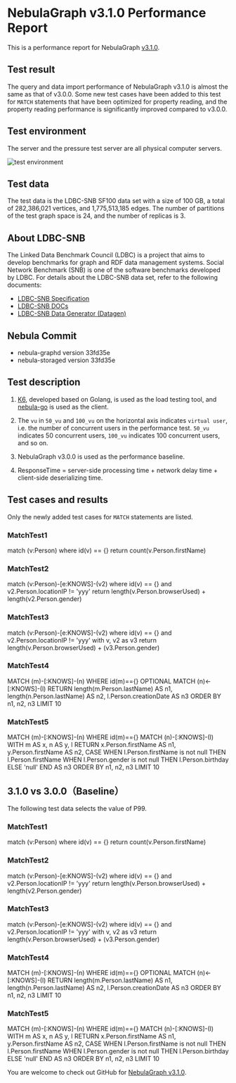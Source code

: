 # NebulaGraph v3.1.0 Performance Report

This is a performance report for NebulaGraph [v3.1.0](https://github.com/vesoft-inc/nebula/tree/release-3.1).

## Test result

The query and data import performance of NebulaGraph v3.1.0 is almost the same as that of v3.0.0. Some new test cases have been added to this test for `MATCH` statements that have been optimized for property reading, and the property reading performance is significantly improved compared to v3.0.0.

## Test environment

The server and the pressure test server are all physical computer servers.

![test environment](https://docs-cdn.nebula-graph.com.cn/figures/image2021-8-23_10-38-55.png)

## Test data

The test data is the LDBC-SNB SF100 data set with a size of 100 GB, a total of 282,386,021 vertices, and 1,775,513,185 edges. The number of partitions of the test graph space is 24, and the number of replicas is 3.

## About LDBC-SNB

The Linked Data Benchmark Council (LDBC) is a project that aims to develop benchmarks for graph and RDF data management systems. Social Network Benchmark (SNB) is one of the software benchmarks developed by LDBC. For details about the LDBC-SNB data set, refer to the following documents:

- [LDBC-SNB Specification](https://ldbcouncil.org/ldbc_snb_docs/ldbc-snb-specification.pdf)
- [LDBC-SNB DOCs](https://github.com/ldbc/ldbc_snb_docs)
- [LDBC-SNB Data Generator (Datagen)](https://github.com/ldbc/ldbc_snb_datagen_spark)

## Nebula Commit

- nebula-graphd version 33fd35e
- nebula-storaged version 33fd35e

## Test description

1. [K6](https://k6.io/), developed based on Golang, is used as the load testing tool, and [nebula-go](https://github.com/vesoft-inc/nebula-go) is used as the client.

2. The `vu` in `50_vu` and `100_vu` on the horizontal axis indicates `virtual user`, i.e. the number of concurrent users in the performance test. `50_vu` indicates 50 concurrent users, `100_vu` indicates 100 concurrent users, and so on.

3. NebulaGraph v3.0.0 is used as the performance baseline.

4. ResponseTime = server-side processing time + network delay time + client-side deserializing time.

## Test cases and results

Only the newly added test cases for `MATCH` statements are listed.

### MatchTest1

match (v:Person) where id(v) == {} return count(v.Person.firstName)

### MatchTest2

match (v:Person)-[e:KNOWS]-(v2) where id(v) == {} and v2.Person.locationIP != 'yyy' return length(v.Person.browserUsed) + length(v2.Person.gender)

### MatchTest3

match (v:Person)-[e:KNOWS]-(v2) where id(v) == {} and v2.Person.locationIP != 'yyy' with v, v2 as v3 return length(v.Person.browserUsed) + (v3.Person.gender)

### MatchTest4

MATCH (m)-[:KNOWS]-(n) WHERE id(m)=={} OPTIONAL MATCH (n)<-[:KNOWS]-(l) RETURN length(m.Person.lastName) AS n1, length(n.Person.lastName) AS n2, l.Person.creationDate AS n3 ORDER BY n1, n2, n3 LIMIT 10

### MatchTest5

MATCH (m)-[:KNOWS]-(n) WHERE id(m)=={} MATCH (n)-[:KNOWS]-(l) WITH m AS x, n AS y, l RETURN x.Person.firstName AS n1, y.Person.firstName AS n2, CASE WHEN l.Person.firstName is not null THEN l.Person.firstName WHEN l.Person.gender is not null THEN l.Person.birthday ELSE 'null' END AS n3 ORDER BY n1, n2, n3 LIMIT 10

## 3.1.0 vs 3.0.0（Baseline）

The following test data selects the value of P99.

### MatchTest1

match (v:Person) where id(v) == {} return count(v.Person.firstName)

### MatchTest2

match (v:Person)-[e:KNOWS]-(v2) where id(v) == {} and v2.Person.locationIP != 'yyy' return length(v.Person.browserUsed) + length(v2.Person.gender)

### MatchTest3

match (v:Person)-[e:KNOWS]-(v2) where id(v) == {} and v2.Person.locationIP != 'yyy' with v, v2 as v3 return length(v.Person.browserUsed) + (v3.Person.gender)

### MatchTest4

MATCH (m)-[:KNOWS]-(n) WHERE id(m)=={} OPTIONAL MATCH (n)<-[:KNOWS]-(l) RETURN length(m.Person.lastName) AS n1, length(n.Person.lastName) AS n2, l.Person.creationDate AS n3 ORDER BY n1, n2, n3 LIMIT 10

### MatchTest5

MATCH (m)-[:KNOWS]-(n) WHERE id(m)=={} MATCH (n)-[:KNOWS]-(l) WITH m AS x, n AS y, l RETURN x.Person.firstName AS n1, y.Person.firstName AS n2, CASE WHEN l.Person.firstName is not null THEN l.Person.firstName WHEN l.Person.gender is not null THEN l.Person.birthday ELSE 'null' END AS n3 ORDER BY n1, n2, n3 LIMIT 10

You are welcome to check out GitHub for [NebulaGraph v3.1.0](https://github.com/vesoft-inc/nebula/releases/tag/v3.1.0). 
